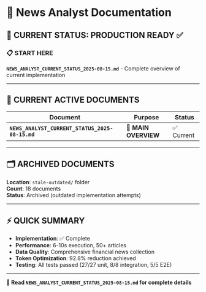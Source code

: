 # 📰 News Analyst Documentation

## 🎯 **CURRENT STATUS: PRODUCTION READY** ✅

### **📋 START HERE**
**`NEWS_ANALYST_CURRENT_STATUS_2025-08-15.md`** - Complete overview of current implementation

---

## 🔄 **CURRENT ACTIVE DOCUMENTS**

| Document | Purpose | Status |
|----------|---------|--------|
| **`NEWS_ANALYST_CURRENT_STATUS_2025-08-15.md`** | 🎯 **MAIN OVERVIEW** | ✅ Current |

---

## 🗂️ **ARCHIVED DOCUMENTS**

**Location**: `stale-outdated/` folder  
**Count**: 18 documents  
**Status**: Archived (outdated implementation attempts)

---

## ⚡ **QUICK SUMMARY**

- **Implementation**: ✅ Complete
- **Performance**: 6-10s execution, 50+ articles
- **Data Quality**: Comprehensive financial news collection
- **Token Optimization**: 92.8% reduction achieved
- **Testing**: All tests passed (27/27 unit, 8/8 integration, 5/5 E2E)

---

**📖 Read `NEWS_ANALYST_CURRENT_STATUS_2025-08-15.md` for complete details**